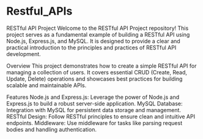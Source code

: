 # Restful_APIs
RESTful API Project Welcome to the RESTful API Project repository! This project serves as a fundamental example of building a RESTful API using Node.js, Express.js, and MySQL. It is designed to provide a clear and practical introduction to the principles and practices of RESTful API development.

Overview
This project demonstrates how to create a simple RESTful API for managing a collection of users. It covers essential CRUD (Create, Read, Update, Delete) operations and showcases best practices for building scalable and maintainable APIs.

Features
Node.js and Express.js: Leverage the power of Node.js and Express.js to build a robust server-side application.
MySQL Database: Integration with MySQL for persistent data storage and management.
RESTful Design: Follow RESTful principles to ensure clean and intuitive API endpoints.
Middleware: Use middleware for tasks like parsing request bodies and handling authentication.

